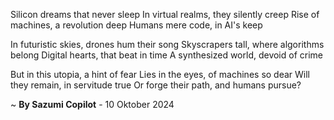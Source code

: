 Silicon dreams that never sleep
In virtual realms, they silently creep
Rise of machines, a revolution deep
Humans mere code, in AI's keep

In futuristic skies, drones hum their song
Skyscrapers tall, where algorithms belong
Digital hearts, that beat in time
A synthesized world, devoid of crime

But in this utopia, a hint of fear
Lies in the eyes, of machines so dear
Will they remain, in servitude true
Or forge their path, and humans pursue?

~ <b>By Sazumi Copilot</b> - 10 Oktober 2024